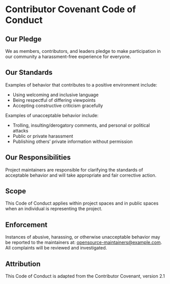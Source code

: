 # Contributor Covenant Code of Conduct

## Our Pledge
We as members, contributors, and leaders pledge to make participation in our community a harassment-free experience for everyone.

## Our Standards
Examples of behavior that contributes to a positive environment include:
- Using welcoming and inclusive language
- Being respectful of differing viewpoints
- Accepting constructive criticism gracefully

Examples of unacceptable behavior include:
- Trolling, insulting/derogatory comments, and personal or political attacks
- Public or private harassment
- Publishing others’ private information without permission

## Our Responsibilities
Project maintainers are responsible for clarifying the standards of acceptable behavior and will take appropriate and fair corrective action.

## Scope
This Code of Conduct applies within project spaces and in public spaces when an individual is representing the project.

## Enforcement
Instances of abusive, harassing, or otherwise unacceptable behavior may be reported to the maintainers at: opensource-maintainers@example.com. All complaints will be reviewed and investigated.

## Attribution
This Code of Conduct is adapted from the Contributor Covenant, version 2.1
